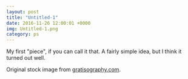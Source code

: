 ```yaml
---
layout: post
title: "Untitled-1"
date: 2016-11-26 12:00:01 +0000
img: Untitled-1.png
category: ps
---
```


My first "piece", if you can call it that. A fairly simple idea, but I think it turned out well.

Original stock image from [gratisography.com](https://gratisography.com/).